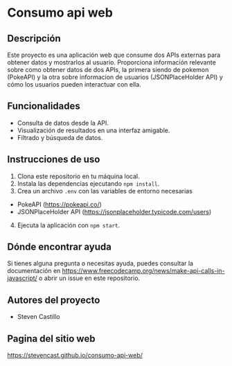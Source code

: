 # Consumo api web

## Descripción

Este proyecto es una aplicación web que consume dos APIs externas para obtener datos y mostrarlos al usuario. Proporciona información relevante sobre como obtener datos de dos APIs, la primera siendo de pokemon (PokeAPI) y la otra sobre informacion de usuarios (JSONPlaceHolder API) y cómo los usuarios pueden interactuar con ella.

## Funcionalidades

- Consulta de datos desde la API.
- Visualización de resultados en una interfaz amigable.
- Filtrado y búsqueda de datos.

## Instrucciones de uso

1. Clona este repositorio en tu máquina local.
2. Instala las dependencias ejecutando `npm install`.
3. Crea un archivo `.env` con las variables de entorno necesarias
 - PokeAPI (https://pokeapi.co/)
 - JSONPlaceHolder API (https://jsonplaceholder.typicode.com/users)
4. Ejecuta la aplicación con `npm start`.

## Dónde encontrar ayuda

Si tienes alguna pregunta o necesitas ayuda, puedes consultar la documentación en https://www.freecodecamp.org/news/make-api-calls-in-javascript/ o abrir un issue en este repositorio.

## Autores del proyecto

- Steven Castillo

## Pagina del sitio web
  
https://stevencast.github.io/consumo-api-web/
  

